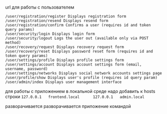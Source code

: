 url для работы с пользователем

    /user/registration/register Displays registration form
    /user/registration/resend Displays resend form
    /user/registration/confirm Confirms a user (requires id and token query params)
    /user/security/login Displays login form
    /user/security/logout Logs the user out (available only via POST method)
    /user/recovery/request Displays recovery request form
    /user/recovery/reset Displays password reset form (requires id and token query params)
    /user/settings/profile Displays profile settings form
    /user/settings/account Displays account settings form (email, username, password)
    /user/settings/networks Displays social network accounts settings page
    /user/profile/show Displays user's profile (requires id query param)
    /user/admin/index Displays user management interface


для работы с приложением в локальной среде надо добавить к hosts строки
`127.0.0.1   frontend.local		
127.0.0.1   admin.local	`

разворачивается разворачивается приложение командой 